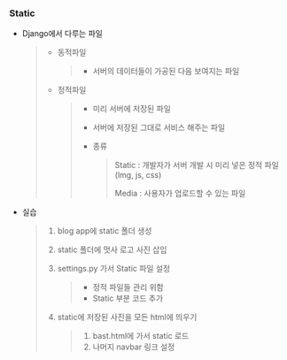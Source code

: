 ### Static

- Django에서 다루는 파일

  > - 동적파일
  >
  >   > - 서버의 데이터들이 가공된 다음 보여지는 파일
  >
  > - 정적파일
  >
  >   > - 미리 서버에 저장된 파일
  >   >
  >   > - 서버에 저장된 그대로 서비스 해주는 파일
  >   >
  >   > - 종류
  >   >
  >   >   > Static : 개발자가 서버 개발 시 미리 넣은 정적 파일(lmg, js, css)
  >   >   >
  >   >   > Media : 사용자가 업로드할 수 있는 파일

- 실습

  > 1. blog app에 static 폴더 생성
  >
  > 2. static 폴더에 멋사 로고 사진 삽입
  >
  > 3. settings.py 가서 Static 파일 설정
  >
  >    > - 정적 파일들 관리 위함
  >    > - Static 부분 코드 추가
  >
  > 4. static에 저장된 사진을 모든 html에 띄우기
  >
  >    > 1. bast.html에 가서 static 로드
  >    > 2. 나머지 navbar 링크 설정